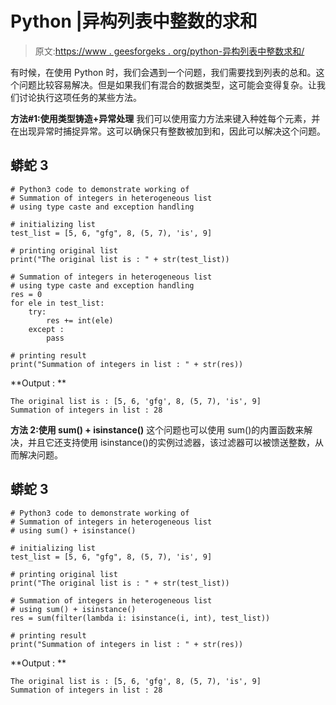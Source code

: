 # Python |异构列表中整数的求和

> 原文:[https://www . geesforgeks . org/python-异构列表中整数求和/](https://www.geeksforgeeks.org/python-summation-of-integers-in-heterogeneous-list/)

有时候，在使用 Python 时，我们会遇到一个问题，我们需要找到列表的总和。这个问题比较容易解决。但是如果我们有混合的数据类型，这可能会变得复杂。让我们讨论执行这项任务的某些方法。

**方法#1:使用类型铸造+异常处理**
我们可以使用蛮力方法来键入种姓每个元素，并在出现异常时捕捉异常。这可以确保只有整数被加到和，因此可以解决这个问题。

## 蟒蛇 3

```
# Python3 code to demonstrate working of
# Summation of integers in heterogeneous list
# using type caste and exception handling

# initializing list
test_list = [5, 6, "gfg", 8, (5, 7), 'is', 9]

# printing original list
print("The original list is : " + str(test_list))

# Summation of integers in heterogeneous list
# using type caste and exception handling
res = 0
for ele in test_list:
    try:
        res += int(ele)
    except :
        pass

# printing result 
print("Summation of integers in list : " + str(res))
```

**Output : **

```
The original list is : [5, 6, 'gfg', 8, (5, 7), 'is', 9]
Summation of integers in list : 28
```

**方法 2:使用 sum() + isinstance()**
这个问题也可以使用 sum()的内置函数来解决，并且它还支持使用 isinstance()的实例过滤器，该过滤器可以被馈送整数，从而解决问题。

## 蟒蛇 3

```
# Python3 code to demonstrate working of
# Summation of integers in heterogeneous list
# using sum() + isinstance()

# initializing list
test_list = [5, 6, "gfg", 8, (5, 7), 'is', 9]

# printing original list
print("The original list is : " + str(test_list))

# Summation of integers in heterogeneous list
# using sum() + isinstance()
res = sum(filter(lambda i: isinstance(i, int), test_list))

# printing result 
print("Summation of integers in list : " + str(res))
```

**Output : **

```
The original list is : [5, 6, 'gfg', 8, (5, 7), 'is', 9]
Summation of integers in list : 28
```